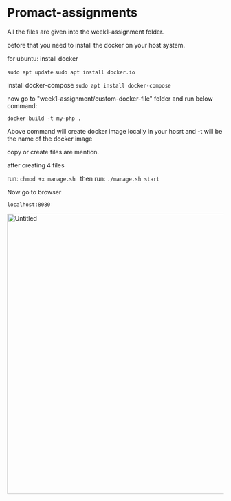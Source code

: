 # Promact-assignments

All the files are given into the week1-assignment folder.

before that you need to install the docker on your host system.

for ubuntu: install docker

`sudo apt update`
`sudo apt install docker.io`

install docker-compose
`sudo apt install docker-compose`

now go to "week1-assignment/custom-docker-file" folder and run below command:

`docker build -t my-php .`

Above command will create docker image locally in your hosrt and -t will be the name of the docker image


copy or create files are mention.

after creating 4 files 

run:
`chmod +x manage.sh
`
then run:
`./manage.sh start`

Now go to browser 

`localhost:8080`

<img width="651" alt="Untitled" src="https://github.com/VivekkadamGit/Promact-assignments/assets/102010412/ef4f0cdf-5460-41bb-bba5-ab48e3bb3c67">

